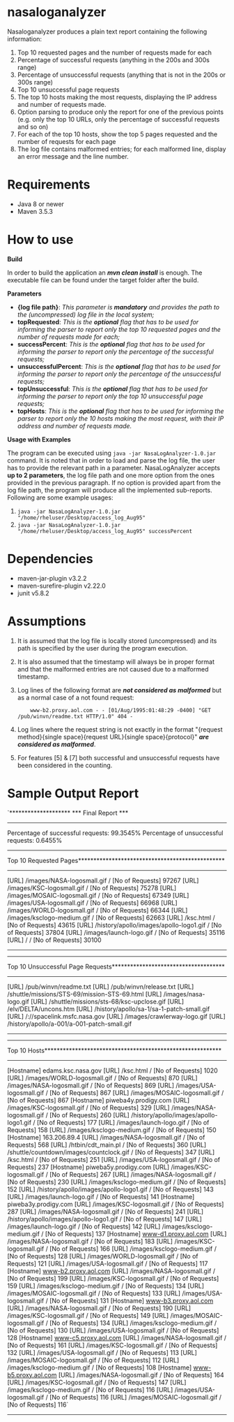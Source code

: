 # nasaloganalyzer
Nasaloganalyzer produces a plain text report containing the following information:

1. Top 10 requested pages and the number of requests made for each
2. Percentage of successful requests (anything in the 200s and 300s range)
3. Percentage of unsuccessful requests (anything that is not in the 200s or 300s range)
4. Top 10 unsuccessful page requests
5. The top 10 hosts making the most requests, displaying the IP address and number of requests made.
6. Option parsing to produce only the report for one of the previous points (e.g. only the top 10 URLs, only the percentage of successful requests and so on)
7. For each of the top 10 hosts, show the top 5 pages requested and the number of requests for each page
8. The log file contains malformed entries; for each malformed line, display an error message and the line number.

# **Requirements**

 - Java 8 or newer
 - Maven 3.5.3

# **How to use**

**Build**

In order to build the application an **_mvn clean install_** is enough.
The executable file can be found under the target folder after the build.

**Parameters**

 - **{log file path}**:     _This parameter is **mandatory** and provides the path to the (uncompressed) log file in the local system;_
 - **topRequested**:        _This is the **optional** flag that has to be used for informing the parser to report only the top 10 requested pages and the number of requests made for each;_
 - **successPercent**:      _This is the **optional** flag that has to be used for informing the parser to report only the percentage of the successful requests;_
 - **unsuccessfulPercent**: _This is the **optional** flag that has to be used for informing the parser to report only the percentage of the unsuccessful requests;_ 
 - **topUnsuccessful**:     _This is the **optional** flag that has to be used for informing the parser to report only the top 10 unsuccessful page requests;_ 
 - **topHosts**:            _This is the **optional** flag that has to be used for informing the parser to report only the 10 hosts making the most request, with their IP address and number of requests made._ 

**Usage with Examples**

The program can be executed using `java -jar NasaLogAnalyzer-1.0.jar` command.
It is noted that in order to load and parse the log file, the user has to provide the relevant path in a parameter.
NasaLogAnalyzer accepts **up to 2 parameters**, the log file path and one more option from the ones provided in the previous paragraph.
If no option is provided apart from the log file path, the program will produce all the implemented sub-reports.
Following are some example usages:

  1. `java -jar NasaLogAnalyzer-1.0.jar "/home/rheluser/Desktop/access_log_Aug95" `
  2. `java -jar NasaLogAnalyzer-1.0.jar "/home/rheluser/Desktop/access_log_Aug95" successPercent`

# **Dependencies**

 - maven-jar-plugin v3.2.2
 - maven-surefire-plugin v2.22.0
 - junit v5.8.2

# **Assumptions**

 1) It is assumed that the log file is locally stored (uncompressed) and its path is specified by the user during the program execution.
 2) It is also assumed that the timestamp will always be in proper format and that the malformed entries are not caused due to a malformed timestamp.
 3) Log lines of the following format are **_not considered as malformed_** but as a normal case of a not found request:

    `    www-b2.proxy.aol.com - - [01/Aug/1995:01:48:29 -0400] "GET /pub/winvn/readme.txt HTTP/1.0" 404 -` 
 4) Log lines where the request string is not exactly in the format "{request method}{single space}{request URL}{single space}{protocol}" **_are considered as malformed_**.
 5) For features [5] & [7] both successful and unsuccessful requests have been considered in the counting. 


# **Sample Output Report**

`********************
*** Final Report ***
********************
Percentage of successful requests: 99.3545%
Percentage of unsuccessful requests: 0.6455%
**********************************************************************
Top 10 Requested Pages************************************************
**********************************************************************
[URL] /images/NASA-logosmall.gif / [No of Requests] 97267
[URL] /images/KSC-logosmall.gif / [No of Requests] 75278
[URL] /images/MOSAIC-logosmall.gif / [No of Requests] 67349
[URL] /images/USA-logosmall.gif / [No of Requests] 66968
[URL] /images/WORLD-logosmall.gif / [No of Requests] 66344
[URL] /images/ksclogo-medium.gif / [No of Requests] 62663
[URL] /ksc.html / [No of Requests] 43615
[URL] /history/apollo/images/apollo-logo1.gif / [No of Requests] 37804
[URL] /images/launch-logo.gif / [No of Requests] 35116
[URL] / / [No of Requests] 30100
**********************************************************************
**********************************************************************
Top 10 Unsuccessful Page Requests*************************************
**********************************************************************
[URL] /pub/winvn/readme.txt
[URL] /pub/winvn/release.txt
[URL] /shuttle/missions/STS-69/mission-STS-69.html
[URL] /images/nasa-logo.gif
[URL] /shuttle/missions/sts-68/ksc-upclose.gif
[URL] /elv/DELTA/uncons.htm
[URL] /history/apollo/sa-1/sa-1-patch-small.gif
[URL] /://spacelink.msfc.nasa.gov
[URL] /images/crawlerway-logo.gif
[URL] /history/apollo/a-001/a-001-patch-small.gif
**********************************************************************
**********************************************************************
Top 10 Hosts**********************************************************
**********************************************************************
[Hostname] edams.ksc.nasa.gov
[URL] /ksc.html / [No of Requests] 1020
[URL] /images/WORLD-logosmall.gif / [No of Requests] 870
[URL] /images/NASA-logosmall.gif / [No of Requests] 869
[URL] /images/USA-logosmall.gif / [No of Requests] 867
[URL] /images/MOSAIC-logosmall.gif / [No of Requests] 867
[Hostname] piweba4y.prodigy.com
[URL] /images/KSC-logosmall.gif / [No of Requests] 329
[URL] /images/NASA-logosmall.gif / [No of Requests] 260
[URL] /history/apollo/images/apollo-logo1.gif / [No of Requests] 177
[URL] /images/launch-logo.gif / [No of Requests] 158
[URL] /images/ksclogo-medium.gif / [No of Requests] 150
[Hostname] 163.206.89.4
[URL] /images/NASA-logosmall.gif / [No of Requests] 568
[URL] /htbin/cdt_main.pl / [No of Requests] 360
[URL] /shuttle/countdown/images/countclock.gif / [No of Requests] 347
[URL] /ksc.html / [No of Requests] 251
[URL] /images/USA-logosmall.gif / [No of Requests] 237
[Hostname] piweba5y.prodigy.com
[URL] /images/KSC-logosmall.gif / [No of Requests] 267
[URL] /images/NASA-logosmall.gif / [No of Requests] 230
[URL] /images/ksclogo-medium.gif / [No of Requests] 152
[URL] /history/apollo/images/apollo-logo1.gif / [No of Requests] 143
[URL] /images/launch-logo.gif / [No of Requests] 141
[Hostname] piweba3y.prodigy.com
[URL] /images/KSC-logosmall.gif / [No of Requests] 287
[URL] /images/NASA-logosmall.gif / [No of Requests] 241
[URL] /history/apollo/images/apollo-logo1.gif / [No of Requests] 147
[URL] /images/launch-logo.gif / [No of Requests] 142
[URL] /images/ksclogo-medium.gif / [No of Requests] 137
[Hostname] www-d1.proxy.aol.com
[URL] /images/NASA-logosmall.gif / [No of Requests] 183
[URL] /images/KSC-logosmall.gif / [No of Requests] 166
[URL] /images/ksclogo-medium.gif / [No of Requests] 128
[URL] /images/WORLD-logosmall.gif / [No of Requests] 121
[URL] /images/USA-logosmall.gif / [No of Requests] 117
[Hostname] www-b2.proxy.aol.com
[URL] /images/NASA-logosmall.gif / [No of Requests] 199
[URL] /images/KSC-logosmall.gif / [No of Requests] 159
[URL] /images/ksclogo-medium.gif / [No of Requests] 134
[URL] /images/MOSAIC-logosmall.gif / [No of Requests] 133
[URL] /images/USA-logosmall.gif / [No of Requests] 131
[Hostname] www-b3.proxy.aol.com
[URL] /images/NASA-logosmall.gif / [No of Requests] 190
[URL] /images/KSC-logosmall.gif / [No of Requests] 149
[URL] /images/MOSAIC-logosmall.gif / [No of Requests] 134
[URL] /images/ksclogo-medium.gif / [No of Requests] 130
[URL] /images/USA-logosmall.gif / [No of Requests] 128
[Hostname] www-c5.proxy.aol.com
[URL] /images/NASA-logosmall.gif / [No of Requests] 161
[URL] /images/KSC-logosmall.gif / [No of Requests] 132
[URL] /images/USA-logosmall.gif / [No of Requests] 113
[URL] /images/MOSAIC-logosmall.gif / [No of Requests] 112
[URL] /images/ksclogo-medium.gif / [No of Requests] 108
[Hostname] www-b5.proxy.aol.com
[URL] /images/NASA-logosmall.gif / [No of Requests] 164
[URL] /images/KSC-logosmall.gif / [No of Requests] 147
[URL] /images/ksclogo-medium.gif / [No of Requests] 116
[URL] /images/USA-logosmall.gif / [No of Requests] 116
[URL] /images/MOSAIC-logosmall.gif / [No of Requests] 116`
**********************************************************************

